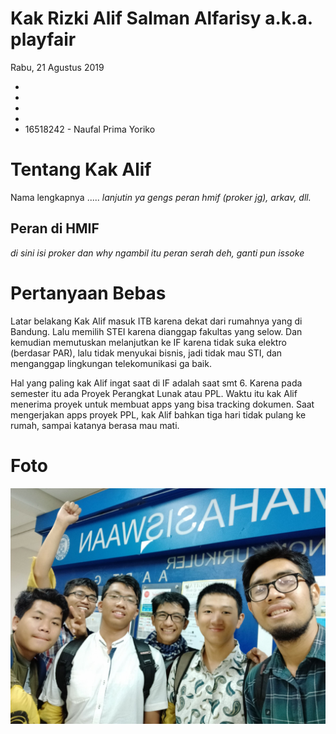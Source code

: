 # Kak Rizki Alif Salman Alfarisy a.k.a. playfair
Rabu, 21 Agustus 2019

- 
- 
- 
-
-  16518242 - Naufal Prima Yoriko 

# Tentang Kak Alif
Nama lengkapnya ..... *lanjutin ya gengs peran hmif (proker jg), arkav, dll.*

## Peran di HMIF
*di sini isi proker dan why ngambil itu peran serah deh, ganti pun issoke*

# Pertanyaan Bebas
Latar belakang Kak Alif masuk ITB karena dekat dari rumahnya yang di Bandung. Lalu memilih STEI karena dianggap fakultas yang selow. Dan kemudian memutuskan melanjutkan ke IF karena tidak suka elektro (berdasar PAR), lalu tidak menyukai bisnis, jadi tidak mau STI, dan menganggap lingkungan telekomunikasi ga baik.

Hal yang paling kak Alif ingat saat di IF adalah saat smt 6. Karena pada semester itu ada Proyek Perangkat Lunak atau PPL.  Waktu itu kak Alif menerima proyek untuk membuat apps yang bisa tracking dokumen. Saat mengerjakan apps proyek PPL, kak Alif bahkan tiga hari tidak pulang ke rumah, sampai katanya berasa mau mati.


# Foto
![foto](./16518047-16518183-16518192-16518214-16518242.jpg)
